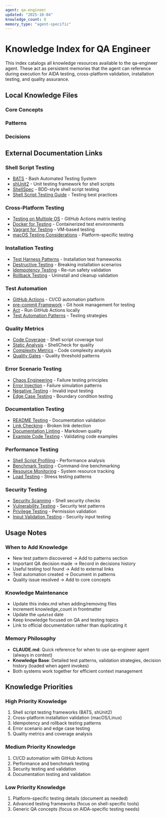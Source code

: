 ```yaml
---
agent: qa-engineer
updated: "2025-10-04"
knowledge_count: 0
memory_type: "agent-specific"
---
```


# Knowledge Index for QA Engineer

This index catalogs all knowledge resources available to the qa-engineer agent. These act as persistent memories that the agent can reference during execution for AIDA testing, cross-platform validation, installation testing, and quality assurance.

## Local Knowledge Files

### Core Concepts
<!-- Add core concept files here as they are created -->

### Patterns
<!-- Add pattern files here as they are created -->

### Decisions
<!-- Add decision files here as they are created -->

## External Documentation Links

### Shell Script Testing

- [BATS](https://github.com/bats-core/bats-core) - Bash Automated Testing System
- [shUnit2](https://github.com/kward/shunit2) - Unit testing framework for shell scripts
- [ShellSpec](https://github.com/shellspec/shellspec) - BDD-style shell script testing
- [Shell Script Testing Guide](https://www.shellcheck.net/wiki/Testing) - Testing best practices

### Cross-Platform Testing

- [Testing on Multiple OS](https://docs.github.com/en/actions/using-workflows/workflow-syntax-for-github-actions#jobsjob_idruns-on) - GitHub Actions matrix testing
- [Docker for Testing](https://docs.docker.com/get-started/) - Containerized test environments
- [Vagrant for Testing](https://www.vagrantup.com/docs) - VM-based testing
- [macOS Testing Considerations](https://developer.apple.com/forums/tags/testing) - Platform-specific testing

### Installation Testing

- [Test Harness Patterns](https://en.wikipedia.org/wiki/Test_harness) - Installation test frameworks
- [Destructive Testing](https://softwaretestingfundamentals.com/destructive-testing/) - Breaking installation scenarios
- [Idempotency Testing](https://stackoverflow.com/questions/1077412/what-is-an-idempotent-operation) - Re-run safety validation
- [Rollback Testing](https://www.guru99.com/rollback-testing.html) - Uninstall and cleanup validation

### Test Automation

- [GitHub Actions](https://docs.github.com/en/actions) - CI/CD automation platform
- [pre-commit Framework](https://pre-commit.com/) - Git hook management for testing
- [Act](https://github.com/nektos/act) - Run GitHub Actions locally
- [Test Automation Patterns](https://martinfowler.com/articles/practical-test-pyramid.html) - Testing strategies

### Quality Metrics

- [Code Coverage](https://github.com/SimonKagstrom/kcov) - Shell script coverage tool
- [Static Analysis](https://www.shellcheck.net/) - ShellCheck for quality
- [Complexity Metrics](https://github.com/terryyin/lizard) - Code complexity analysis
- [Quality Gates](https://docs.sonarqube.org/latest/user-guide/quality-gates/) - Quality threshold patterns

### Error Scenario Testing

- [Chaos Engineering](https://principlesofchaos.org/) - Failure testing principles
- [Error Injection](https://github.com/Netflix/chaosmonkey) - Failure simulation patterns
- [Negative Testing](https://www.guru99.com/negative-testing.html) - Invalid input testing
- [Edge Case Testing](https://www.softwaretestinghelp.com/what-is-boundary-value-analysis-and-equivalence-partitioning/) - Boundary condition testing

### Documentation Testing

- [README Testing](https://github.com/testthedocs/rakpart) - Documentation validation
- [Link Checking](https://github.com/tcort/markdown-link-check) - Broken link detection
- [Documentation Linting](https://github.com/DavidAnson/markdownlint) - Markdown quality
- [Example Code Testing](https://doc.rust-lang.org/rustdoc/documentation-tests.html) - Validating code examples

### Performance Testing

- [Shell Script Profiling](https://www.shellcheck.net/wiki/SC2034) - Performance analysis
- [Benchmark Testing](https://github.com/sharkdp/hyperfine) - Command-line benchmarking
- [Resource Monitoring](https://github.com/nicolargo/glances) - System resource tracking
- [Load Testing](https://github.com/tsenart/vegeta) - Stress testing patterns

### Security Testing

- [Security Scanning](https://github.com/koalaman/shellcheck/wiki/SC2086) - Shell security checks
- [Vulnerability Testing](https://owasp.org/www-project-top-ten/) - Security test patterns
- [Privilege Testing](https://www.cyberciti.biz/tips/linux-security.html) - Permission validation
- [Input Validation Testing](https://owasp.org/www-project-web-security-testing-guide/) - Security input testing

## Usage Notes

### When to Add Knowledge

- New test pattern discovered → Add to patterns section
- Important QA decision made → Record in decisions history
- Useful testing tool found → Add to external links
- Test automation created → Document in patterns
- Quality issue resolved → Add to core concepts

### Knowledge Maintenance

- Update this index.md when adding/removing files
- Increment knowledge_count in frontmatter
- Update the `updated` date
- Keep knowledge focused on QA and testing topics
- Link to official documentation rather than duplicating it

### Memory Philosophy

- **CLAUDE.md**: Quick reference for when to use qa-engineer agent (always in context)
- **Knowledge Base**: Detailed test patterns, validation strategies, decision history (loaded when agent invokes)
- Both systems work together for efficient context management

## Knowledge Priorities

### High Priority Knowledge

1. Shell script testing frameworks (BATS, shUnit2)
2. Cross-platform installation validation (macOS/Linux)
3. Idempotency and rollback testing patterns
4. Error scenario and edge case testing
5. Quality metrics and coverage analysis

### Medium Priority Knowledge

1. CI/CD automation with GitHub Actions
2. Performance and benchmark testing
3. Security testing and validation
4. Documentation testing and validation

### Low Priority Knowledge

1. Platform-specific testing details (document as needed)
2. Advanced testing frameworks (focus on shell-specific tools)
3. Generic QA concepts (focus on AIDA-specific testing needs)

